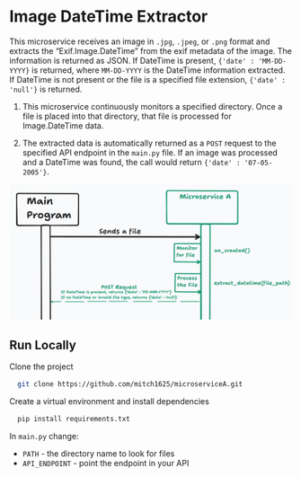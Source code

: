 
# Image DateTime Extractor

This microservice receives an image in `.jpg`, `.jpeg`, or `.png` format and extracts the “Exif.Image.DateTime” from the exif metadata of the image. The information is returned as JSON.
If DateTime is present, `{'date' : 'MM-DD-YYYY}` is returned, where `MM-DD-YYYY` is the DateTime information extracted. If DateTime is not present or the file is a specified file extension, ```{'date' : 'null'}``` is returned.

1. This microservice continuously monitors a specified directory. Once a file is placed into that directory, that file is processed for Image.DateTime data.

2. The extracted data is automatically returned as a `POST` request to the specified API endpoint in the `main.py` file.  If an image was processed and a DateTime was found, the call would return ```{'date' : '07-05-2005'}```.


![sequence_diagram.png](sequence_diagram.png)
## Run Locally

Clone the project

```bash
  git clone https://github.com/mitch1625/microserviceA.git
```
Create a virtual environment and install dependencies

```bash
  pip install requirements.txt
```

In `main.py` change:
- `PATH` - the directory name to look for files 
- `API_ENDPOINT` - point the endpoint in your API
